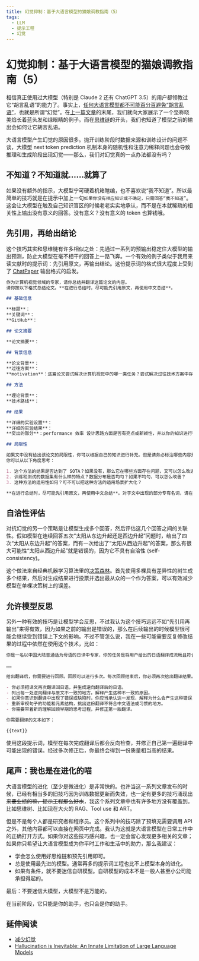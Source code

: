 ```yaml
---
title: 幻觉抑制：基于大语言模型的猫娘调教指南（5）
tags:
  - LLM
  - 提示工程
  - 幻觉
---
```


# 幻觉抑制：基于大语言模型的猫娘调教指南（5）

相信真正使用过大模型（特别是 Claude 2 还有 ChatGPT 3.5）的用户都领教过它“胡言乱语”的能力了。事实上，[任何大语言模型都不可能百分百避免“胡言乱语”](https://arxiv.org/abs/2401.11817)，也就是所谓“幻觉”。在[上一篇文章](./004-prefill)的末尾，我们就向大家展示了一个坚称晓美焰长着蓝头发和绿眼睛的例子。而在[思维链](./001-chain-of-thoughts#911-和-98-哪个更大)的开头，我们也知道了模型之前的输出会如何让它胡言乱语。

大语言模型产生幻觉的原因很多。抛开训练阶段时数据来源和训练设计的问题不谈，大模型 next token prediction 机制本身的随机性和注意力稀释问题也会导致推理和生成阶段出现幻觉——那么，我们对幻觉真的一点办法都没有吗？

## 不知道？不知道就……就算了

如果没有额外的指示，大模型宁可硬着机箱瞎编，也不喜欢说“我不知道”。所以最简单的技巧就是在提示中加上一句`如果你没有相应知识或不确定，只需回答“我不知道”`。这会让大模型在触及自己知识盲区的时候老老实实地承认，而不是在本就稀疏的相关性上输出没有意义的回答。没有意义？没有意义的 token 也算钱哦。

## 先引用，再给出结论

这个技巧其实和思维链有许多相似之处：先通过一系列的预输出稳定住大模型的输出预测，防止大模型在毫不相干的回答上一路飞奔。一个有效的例子类似于我用来读文献时的提示词：先引用原文，再输出结论。这份提示词的格式很大程度上受到了 [ChatPaper](https://chatwithpaper.org/) 输出格式的启发。

```markdown
作为计算机视觉领域的专家，请你总结并翻译这篇论文的内容。
请你按以下格式总结论文。**在进行总结时，尽可能先引用原文，再使用中文总结**。

## 基础信息

**标题**：
**关键词**：
**GitHub**：

## 论文摘要

**论文摘要**：

## 背景信息

**论文背景**：
**过往方案**：
**motivation**：这篇论文尝试解决计算机视觉中的哪一类任务？尝试解决过往技术方案中存在的哪些问题？这个问题本身有什么样的特点和难点？前人的研究把这个问题解决到什么程度了？

## 方法

**理论背景**：
**技术路线**：

## 结果

**详细的实验设置**：
**详细的实验结果**：
**突出的部分**：performance 效率 设计思路方面是否有亮点或新颖性，并以你的知识进行判断这些基准比较的对象是否是当前领域最优秀的模型。如果不是，当前领域最优秀的模型是什么？

## 局限性

如果文中没有给出该论文的局限性，你可以根据自己的知识进行补充。但是请务必标注哪些内容是你补充的。
你可以从以下角度思考：

1. 这个方法的结果是否达到了 SOTA？如果没有，那么它在哪些方面存在问题，又可以怎么改进？
2. 训练和测试的数据集有什么样的特点？数据分布是否均匀？如果不均匀，可以怎么改善？
3. 这种方法的适用性如何？可不可以把这种方法的适用场景扩大化？

**在进行总结时，尽可能先引用原文，再使用中文总结**。对于文中出现的部分专有名词，请在给出中文翻译的同时在翻译后用括号标注原文，如果有缩写的话，请同时标注缩写。如果文中直接使用了缩写而没有在原文中提到相关名词，请用注解的方式提供缺失的信息。
```

## 自洽性评估

对抗幻觉的另一个策略是让模型生成多个回答，然后评估这几个回答之间的关联性。假如模型在连续回答五次“太阳从东边升起还是西边升起”问题时，给出了四次“太阳从东边升起”的答案，而有一次给出了“太阳从西边升起”的答案，那么有很大可能性“太阳从西边升起”就是错误的，因为它不具有自洽性 (self-consistency)。

这个做法来自经典机器学习算法里的[决策森林](https://medium.com/chung-yi/ml%E5%85%A5%E9%96%80-%E5%8D%81%E4%B8%83-%E9%9A%A8%E6%A9%9F%E6%A3%AE%E6%9E%97-random-forest-6afc24871857)。首先使用多棵具有差异性的树生成多个结果，然后对生成结果进行投票并选出最从众的一个作为答案，可以有效减少模型在单棵决策树上的误差。

## 允许模型反思

另外一种有效的技巧是让模型学会反思，不过我认为这个技巧远远不如“先引用再输出”来得有效，因为如果之前的输出是错误的，那么在后续输出的时候模型很可能会继续受到错误上下文的影响。不过不管怎么说，我在一些可能需要反复修改结果的过程中依然在使用这个技术，比如：

```markdown
你是一名以中国大陆普通话为母语的日译中专家，你的任务是将用户给出的日语翻译成流畅且符合简体中文语言习惯的中文。在翻译时注意遵守以下原则：

……

给出翻译后，你需要进行回顾。回顾可以进行多次。每次回顾结束后，你必须再次给出翻译结果。进行回顾时，你需要做到：

- 你必须把译文再次翻译回日语，并生成逆向翻译后的日语。
- 列出每一处逆向翻译与原文不一致的地方。解释产生这种不一致的原因。
- 如果你意识到翻译中出现了错误或缺陷时，你应当承认这一发现，解释为什么会产生这种错误，并将修正后的翻译整合到原文中。
- 重新审视句子的功能和元素结构，挑出这份翻译不符合中文语法或习惯的地方。
- 你需要带着新的理解回顾早期的思考过程，并修正第一版翻译。

你需要翻译的文本如下：

{{text}}
```

使用这段提示词，模型在每次完成翻译后都会反向检查，并修正自己第一遍翻译中可能出现的错误。经过多次修正后，你最终会得到一份质量相当高的结果。

## 尾声：我也是在进化的喵

大语言模型的进化（至少是微进化）是非常快的。也许当这一系列文章发布的时候，已经有相当多的旧技巧因为训练数据更新而失效，也一定有更多的技巧涌现出来~~要业绩的嘛，提示工程那么好水~~，我这个系列文章中也有许多地方没有覆盖到。比如思维树、比如现在大火的 RAG、Tool use 和 ART。

但是不是每个人都是研究者和程序员。这个系列中的技巧除了预填充需要调用 API 之外，其他内容都可以直接在网页中完成。我认为这就是大语言模型在日常工作中的正确打开方式。如果你对这些技巧感兴趣，也一定会留心发现更多相关的文章；如果你只希望让大语言模型成为你平时工作和生活中的助力，那么我建议：

- 学会怎么使用好思维链和预先引用即可。
- 总是使用最先进的模型。通常再多的提示词工程也比不上模型本身的进化。
- 如果有条件，就不要迷信自研模型。自研模型的成本不是一般人甚至小公司能承担得起的。

最后：不要迷信大模型，大模型不是万能的。

在当前阶段，它只能是你的助手，也只会是你的助手。

## 延伸阅读

- [减少幻觉](https://docs.anthropic.com/zh-CN/docs/test-and-evaluate/strengthen-guardrails/reduce-hallucinations)
- [Hallucination is Inevitable: An Innate Limitation of Large Language Models](https://arxiv.org/abs/2401.11817)
